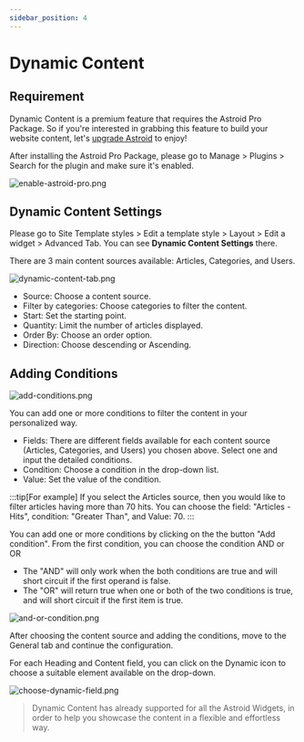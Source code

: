 ```yaml
---
sidebar_position: 4
---
```


# Dynamic Content

## Requirement

Dynamic Content is a premium feature that requires the Astroid Pro Package. So if you're interested in grabbing this feature to build your website content, let's [upgrade Astroid](https://astroidframe.work/pricing) to enjoy!

After installing the Astroid Pro Package, please go to Manage > Plugins > Search for the plugin and make sure it's enabled. 

![enable-astroid-pro.png](/img/astroid-pro/enable-astroid-pro.png)

## Dynamic Content Settings

Please go to Site Template styles > Edit a template style > Layout > Edit a widget > Advanced Tab. You can see **Dynamic Content Settings** there.

There are 3 main content sources available: Articles, Categories, and Users. 

![dynamic-content-tab.png](/img/dynamic-content/dynamic-content-tab.png)

* Source: Choose a content source.
* Filter by categories: Choose categories to filter the content.
* Start: Set the starting point.
* Quantity: Limit the number of articles displayed.
* Order By: Choose an order option.
* Direction: Choose descending or Ascending.

## Adding Conditions

![add-conditions.png](/img/dynamic-content/add-conditions.png)

You can add one or more conditions to filter the content in your personalized way.

* Fields: There are different fields available for each content source (Articles, Categories, and Users) you chosen above. Select one and input the detailed conditions.
* Condition: Choose a condition in the drop-down list.
* Value: Set the value of the condition. 

:::tip[For example]
If you select the Articles source, then you would like to filter articles having more than 70 hits. You can choose the field: "Articles - Hits", condition: "Greater Than", and Value: 70.
:::

You can add one or more conditions by clicking on the the button "Add condition".
From the first condition, you can choose the condition AND or OR

* The "AND" will only work when the both conditions are true and will short circuit if the first operand is false.
* The "OR" will return true when one or both of the two conditions is true, and will short circuit if the first item is true.

![and-or-condition.png](/img/dynamic-content/and-or-condition.png)

After choosing the content source and adding the conditions, move to the General tab and continue the configuration.

For each Heading and Content field, you can click on the Dynamic icon to choose a suitable element available on the drop-down.

![choose-dynamic-field.png](/img/dynamic-content/choose-dynamic-field.png)

> Dynamic Content has already supported for all the Astroid Widgets, in order to help you showcase the content in a flexible and effortless way. 